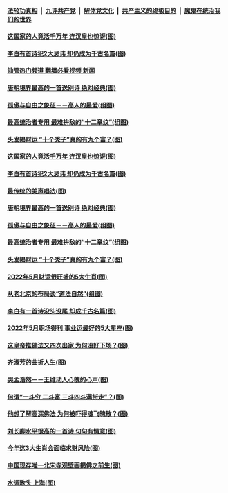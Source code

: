 ####  [法轮功真相](../../../../basic/blob/master/README.md?t=05011001) &nbsp;|&nbsp; [九评共产党](../../../../9ping.md/blob/master/README.md?t=05011001) &nbsp;|&nbsp; [解体党文化](../../../../jtdwh.md/blob/master/README.md?t=05011001)  &nbsp;|&nbsp; [共产主义的终极目的](../../../../gczydzjmd.md/blob/master/README.md?t=05011001) &nbsp;|&nbsp; [魔鬼在统治我们的世界](../../../../mgztzwmdsj.md/blob/master/README.md?t=05011001) 

#### [这国家的人竟活千万年 连汉皇也惊讶(图)](../pages/p7/970744.md?t=05011001) 

#### [李白有首诗犯2大忌讳 却仍成为千古名篇(图)](../pages/p7/1001650.md?t=05011001) 

#### [油管热门频道 翻墙必看视频 新闻](http://45.76.130.85:81/youtube.html?05011001)

#### [唐朝境界最高的一首送别诗 绝对经典(图)](../pages/p7/1001661.md?t=05011001) 

#### [孤傲与自由之象征－－高人的最爱(组图)](../pages/p7/1003604.md?t=05011001) 

#### [最高统治者专用 最难拚敌的“十二章纹”(组图)](../pages/p7/1000360.md?t=05011001) 

#### [头发揭财运 “十个秃子”真的有九个富？(图)](../pages/p7/1003382.md?t=05011001) 

#### [这国家的人竟活千万年 连汉皇也惊讶(图)](../pages/p7/970744.md?t=05011001) 

#### [李白有首诗犯2大忌讳 却仍成为千古名篇(图)](../pages/p7/1001650.md?t=05011001) 

#### [最传统的美声唱法(图)](../pages/p7/1005104.md?t=05011001) 

#### [唐朝境界最高的一首送别诗 绝对经典(图)](../pages/p7/1001661.md?t=05011001) 

#### [孤傲与自由之象征－－高人的最爱(组图)](../pages/p7/1003604.md?t=05011001) 

#### [最高统治者专用 最难拚敌的“十二章纹”(组图)](../pages/p7/1000360.md?t=05011001) 

#### [头发揭财运 “十个秃子”真的有九个富？(图)](../pages/p7/1003382.md?t=05011001) 

#### [2022年5月财运很旺盛的5大生肖(图)](../pages/p7/1004632.md?t=05011001) 

#### [从老北京的布局谈“道法自然”(组图)](../pages/p7/1002936.md?t=05011001) 

#### [李白有一首诗没头没尾 却成千古名篇(图)](../pages/p7/1001548.md?t=05011001) 

#### [2022年5月职场得利 事业运最好的5大星座(图)](../pages/p7/1003030.md?t=05011001) 

#### [这皇帝推佛法又四次出家 为何没好下场？(图)](../pages/p7/1003465.md?t=05011001) 

#### [齐淑芳的曲折人生(图)](../pages/p7/1004760.md?t=05011001) 

#### [哭孟浩然－－王维动人心魄的心声(图)](../pages/p7/1001653.md?t=05011001) 

#### [何谓“一斗穷 二斗富 三斗四斗满街走”？(图)](../pages/p7/1003165.md?t=05011001) 

#### [他想了解高深佛法 为何被吓得魂飞魄散？(图)](../pages/p7/969855.md?t=05011001) 

#### [刘长卿水平很高的一首诗 句句有情意(图)](../pages/p7/1001397.md?t=05011001) 

#### [今年这3大生肖会面临求财风险(图)](../pages/p7/1004537.md?t=05011001) 

#### [中国现存唯一北宋寺观壁画揭佛之前生(图)](../pages/p7/1003464.md?t=05011001) 

#### [水调歌头 上海(图)](../pages/p7/1004561.md?t=05011001) 

<img src='http://gfw-breaker.win/goodnews/indexes/p7.md' width='0px' height='0px'/>
